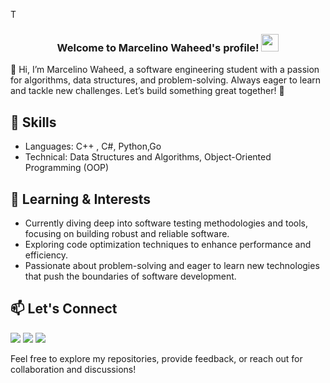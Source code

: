 T

<h3 align="center">
  Welcome to Marcelino Waheed's profile!
  <img src="https://media.giphy.com/media/hvRJCLFzcasrR4ia7z/giphy.gif" width="28">
</h3>



👋 Hi, I’m Marcelino Waheed, a software engineering student with a passion for algorithms, data structures, and problem-solving. Always eager to learn and tackle new challenges. Let’s build something great together! 🚀

## 🔧 Skills

- Languages: C++ , C#, Python,Go
- Technical: Data Structures and Algorithms, Object-Oriented Programming (OOP)


## 🌱 Learning & Interests

- Currently diving deep into software testing methodologies and tools, focusing on building robust and reliable software.
- Exploring code optimization techniques to enhance performance and efficiency.
- Passionate about problem-solving and eager to learn new technologies that push the boundaries of software development.

## 📫 Let's Connect
<a href="https://www.linkedin.com/in/ahmed-esmat-284a9524a?utm_source=share&utm_campaign=share_via&utm_content=profile&utm_medium=android_app" target="_blank"><img src="https://img.shields.io/badge/-Ahmed%20Esmat-0077B5?style=for-the-badge&logo=Linkedin&logoColor=white"/></a>
<a href="https://www.facebook.com/ZEUSxUPP?mibextid=LQQJ4d" target="_blank"><img src="https://img.shields.io/badge/-Ahmed%20Esmat-0077B5?style=for-the-badge&logo=Facebook&logoColor=white"/></a>
<a href="https://youtube.com/@ahmed_zeus?si=42NyCfE3nD4-Fmto" target="_blank"><img src="https://img.shields.io/badge/-Ahmed%20Esmat-0077B5?style=for-the-badge&logo=YouTube&logoColor=white"/></a>

Feel free to explore my repositories, provide feedback, or reach out for collaboration and discussions!
